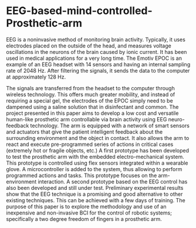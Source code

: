 # EEG-based-mind-controlled-Prosthetic-arm
EEG is a noninvasive method of monitoring brain activity. Typically, it uses electrodes placed on the outside of the head, and measures voltage oscillations in the neurons of the brain caused by ionic current. It has been used in medical applications for a very long time. The Emotiv EPOC is an example of an EEG headset with 14 sensors and having an internal sampling rate of 2048 Hz. After filtering the signals, it sends the data to the computer at approximately 128 Hz. 
   
   The signals are transferred from the headset to the computer through wireless technology. This offers much greater mobility, and instead of requiring a special gel, the electrodes of the EPOC simply need to be dampened using a saline solution that in disinfectant and common. The project presented in this paper aims to develop a low cost and versatile human-like prosthetic arm controllable via brain activity using EEG neuro-feedback technology. The arm is equipped with a network of smart sensors and actuators that give the patient intelligent feedback about the surrounding environment and the object in contact. It also allows the arm to react and execute pre-programmed series of actions in critical cases (extremely hot or fragile objects, etc.)  A first prototype has been developed to test the prosthetic arm with the embedded electro-mechanical system. This prototype is controlled using flex sensors integrated within a wearable glove. A microcontroller is added to the system, thus allowing to perform programmed actions and tasks. This prototype focuses on the arm-environment interaction. A second prototype based on the EEG control has also been developed and still under test. Preliminary experimental results show that the EEG technique is a promising and good alternative to other existing techniques. This can be achieved with a few days of training. The purpose of this paper is to explore the methodology and use of an inexpensive and non-invasive BCI for the control of robotic systems; specifically a two degree freedom of fingers in a prosthetic arm.
